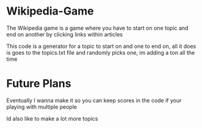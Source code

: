 # Wikipedia-Game
The Wikipedia game is a game where you have to start on one topic and end on another by clicking links within articles

This code is a generator for a topic to start on and one to end on, all it does is goes to the topics.txt file and randomly picks one, im adding a ton all the time


# Future Plans
Eventually I wanna make it so you can keep scores in the code if your playing with multiple people

Id also like to make a lot more topics
